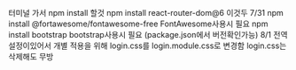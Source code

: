 터미널 가서 
npm install 할것
npm install react-router-dom@6 이것두
7/31 npm install @fortawesome/fontawesome-free FontAwesome사용시 필요
     npm install bootstrap bootstrap사용시 필요 (package.json에서 버전확인가능)
8/1  전역 설정이있어서 개별 적용을 위해 login.css를 login.module.css로 변경함 login.css는 삭제해도 무방
